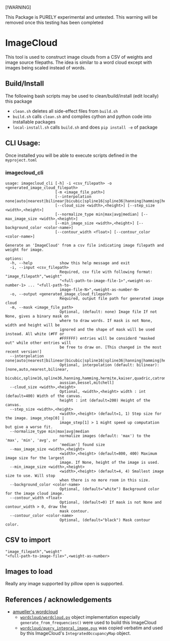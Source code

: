 [!WARNING]

This Package is PURELY experimental and untested. This warning will be removed once this testing has been completed

# ImageCloud

This tool is used to construct image clouds from a CSV of weights and image source filepaths.
The idea is similar to a word cloud except with images being scaled instead of words.

## Build/Install

The following bash scripts may be used to clean/build/install (edit locally) this package
- `clean.sh`  deletes all side-effect files from `build.sh`
- `build.sh`  calls `clean.sh` and compiles cython and python code into installable packages
- `local-install.sh`  calls `build.sh` and does `pip install -e` of package 



## CLI Usage: 
Once installed you will be able to execute scripts defined in the `myproject.toml`

### imagecloud_cli
```
usage: imagecloud_cli [-h] -i <csv_filepath> -o <generated_image_cloud_filepath>
                      [-m <image_file_path>]
                      [--interpolation none|auto|nearest|bilinear|bicubic|spline16|spline36|hanning|hamming|hermite|kaiser|quadric|catrom|gaussian|bessel|mitchell]
                      [--cloud_size <width>,<height>] [--step_size <width>,<height>]
                      [--normalize_type min|max|avg|median] [--max_image_size <width>,<height>]
                      [--min_image_size <width>,<height>] [--background_color <color-name>]
                      [--contour_width <float>] [--contour_color <color-name>]

Generate an 'ImageCloud' from a csv file indicating image filepath and weight for image.

options:
  -h, --help            show this help message and exit
  -i, --input <csv_filepath>
                        Required, csv file with following format: "image_filepath","weight"
                        "<full-path-to-image-file-1>",<weight-as-number-1> ... "<full-path-to-
                        image-file-N>",<weight-as-number-N>
  -o, --output <generated_image_cloud_filepath>
                        Required, output file path for generated image cloud
  -m, --mask <image_file_path>
                        Optional, (default: none) Image file If not None, gives a binary mask on
                        where to draw words. If mask is not None, width and height will be
                        ignored and the shape of mask will be used instead. All white (#FF or
                        #FFFFFF) entries will be considerd "masked out" while other entries will
                        be free to draw on. [This changed in the most recent version!]
  --interpolation none|auto|nearest|bilinear|bicubic|spline16|spline36|hanning|hamming|hermite|kaiser|quadric|catrom|gaussian|bessel|mitchell
                        Optional, interpolation (default: bilinear): [none,auto,nearest,bilinear,
                        bicubic,spline16,spline36,hanning,hamming,hermite,kaiser,quadric,catrom,g
                        aussian,bessel,mitchell]
  --cloud_size <width>,<height>
                        Optional, <width>,<height> width : int (default=400) Width of the canvas.
                        height : int (default=200) Height of the canvas.
  --step_size <width>,<height>
                        <width>,<height> (default=1, 1) Step size for the image. image_step[0] |
                        image_step[1] > 1 might speed up computation but give a worse fit.
  --normalize_type min|max|avg|median
                        normalize images (default: 'max') to the 'max', 'min', 'avg', or
                        'median'] found size
  --max_image_size <width>,<height>
                        <width>,<height> (default=800, 400) Maximum image size for the largest
                        image. If None, height of the image is used.
  --min_image_size <width>,<height>
                        <width>,<height> (default=4, 4) Smallest image size to use. Will stop
                        when there is no more room in this size.
  --background_color <color-name>
                        Optional, (default="white") Background color for the image cloud image.
  --contour_width <float>
                        Optional, (default=0) If mask is not None and contour_width > 0, draw the
                        mask contour.
  --contour_color <color-name>
                        Optional, (default="black") Mask contour color.
```

## CSV to import
```csv
"image_filepath","weight"
"<full-path-to-image-file>",<weight-as-number>
```
## Images to load
Really any image supported by pillow open is supported.


## References / acknowledgements
- [amueller's wordcloud](https://github.com/amueller/word_cloud)
    - [`wordcloud/wordcloud.py`](https://github.com/amueller/word_cloud/blob/main/wordcloud/wordcloud.py) object implementation especially `generate_from_frequencies()` were used to build this ImageCloud
    - [`wordcloud/query_integral_image.pyx`](https://github.com/amueller/word_cloud/blob/main/wordcloud/query_integral_image.pyx) was copied verbatim and used by this ImageCloud's `IntegratedOccupancyMap` object.